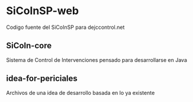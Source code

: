 # SiCoInSP-web
Codigo fuente del SiCoInSP para dejccontrol.net

## SiCoIn-core
Sistema de Control de Intervenciones
pensado para desarrollarse en Java

## idea-for-periciales
Archivos de una idea de desarrollo basada en lo ya existente

